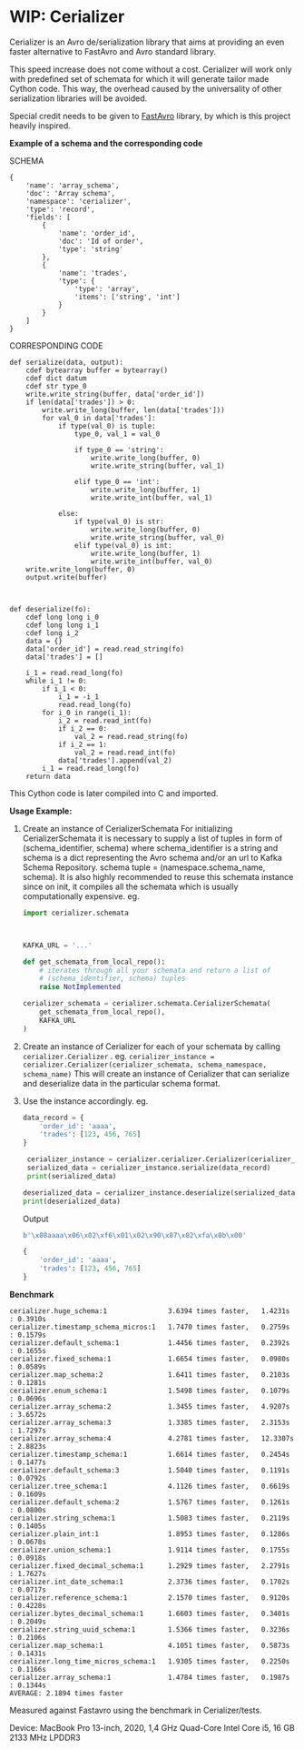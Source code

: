 # WIP: Cerializer
Cerializer is an Avro de/serialization library that aims at providing an even faster alternative to FastAvro and Avro standard library.

This speed increase does not come without a cost. Cerializer will work only with predefined set of schemata for which it will generate tailor made Cython code. This way, the overhead caused by the universality of other serialization libraries will be avoided.

Special credit needs to be given to [FastAvro](https://github.com/fastavro/fastavro) library, by which is this project heavily inspired.

**Example of a schema and the corresponding code**

SCHEMA
```
{
    'name': 'array_schema', 
    'doc': 'Array schema', 
    'namespace': 'cerializer', 
    'type': 'record', 
    'fields': [
        {
            'name': 'order_id', 
            'doc': 'Id of order', 
            'type': 'string'
        }, 
        {
            'name': 'trades', 
            'type': {
                'type': 'array', 
                'items': ['string', 'int']
            }
        }
    ]
}
```

CORRESPONDING CODE
```
def serialize(data, output):
    cdef bytearray buffer = bytearray()
    cdef dict datum
    cdef str type_0
    write.write_string(buffer, data['order_id'])
    if len(data['trades']) > 0:
        write.write_long(buffer, len(data['trades']))
        for val_0 in data['trades']:
            if type(val_0) is tuple:
                type_0, val_1 = val_0
                
                if type_0 == 'string':
                    write.write_long(buffer, 0)
                    write.write_string(buffer, val_1)
                
                elif type_0 == 'int':
                    write.write_long(buffer, 1)
                    write.write_int(buffer, val_1)
                
            else:
                if type(val_0) is str:
                    write.write_long(buffer, 0)
                    write.write_string(buffer, val_0)
                elif type(val_0) is int:
                    write.write_long(buffer, 1)
                    write.write_int(buffer, val_0)
    write.write_long(buffer, 0)
    output.write(buffer)



def deserialize(fo):
    cdef long long i_0
    cdef long long i_1
    cdef long i_2
    data = {}
    data['order_id'] = read.read_string(fo)
    data['trades'] = []

    i_1 = read.read_long(fo)
    while i_1 != 0:
        if i_1 < 0:
            i_1 = -i_1
            read.read_long(fo)
        for i_0 in range(i_1):
            i_2 = read.read_int(fo)
            if i_2 == 0:
                val_2 = read.read_string(fo)
            if i_2 == 1:
                val_2 = read.read_int(fo)
            data['trades'].append(val_2)
        i_1 = read.read_long(fo)
    return data
```

This Cython code is later compiled into C and imported.


**Usage Example:**
1. Create an instance of CerializerSchemata
For initializing CerializerSchemata it is necessary to supply a list of tuples in form of (schema_identifier, schema) 
where schema_identifier is a string and schema is a dict representing the Avro schema and/or an url to Kafka Schema Repository.
schema tuple = (namespace.schema_name, schema).
It is also highly recommended to reuse this schemata instance since on init, it compiles all the schemata which is usually computationally expensive.
eg.
    ```python
    import cerializer.schemata
    
    
    
    KAFKA_URL = '...'
    
    def get_schemata_from_local_repo():
        # iterates through all your schemata and return a list of 
        # (schema_identifier, schema) tuples
        raise NotImplemented
    
    cerializer_schemata = cerializer.schemata.CerializerSchemata(
        get_schemata_from_local_repo(), 
        KAFKA_URL
    )
    ```

1. Create an instance of Cerializer for each of your schemata by calling `cerializer.Cerializer` .
eg. `cerializer_instance = cerializer.Cerializer(cerializer_schemata, schema_namespace, schema_name)`
This will create an instance of Cerializer that can serialize and deserialize data in the particular schema format.

3. Use the instance accordingly.
  eg. 
    ```python
    data_record = {
        'order_id': 'aaaa', 
        'trades': [123, 456, 765]
    }
    
     cerializer_instance = cerializer.cerializer.Cerializer(cerializer_schemata, 'broker', 'trades')
     serialized_data = cerializer_instance.serialize(data_record)
     print(serialized_data)
    
    deserialized_data = cerializer_instance.deserialize(serialized_data)
    print(deserialized_data)
    ```

    Output
    ```python
    b'\x08aaaa\x06\x02\xf6\x01\x02\x90\x07\x02\xfa\x0b\x00'
    
   {
        'order_id': 'aaaa', 
        'trades': [123, 456, 765]
    }
    ```

**Benchmark** 
```
cerializer.huge_schema:1               3.6394 times faster,   1.4231s : 0.3910s
cerializer.timestamp_schema_micros:1   1.7470 times faster,   0.2759s : 0.1579s
cerializer.default_schema:1            1.4456 times faster,   0.2392s : 0.1655s
cerializer.fixed_schema:1              1.6654 times faster,   0.0980s : 0.0589s
cerializer.map_schema:2                1.6411 times faster,   0.2103s : 0.1281s
cerializer.enum_schema:1               1.5498 times faster,   0.1079s : 0.0696s
cerializer.array_schema:2              1.3455 times faster,   4.9207s : 3.6572s
cerializer.array_schema:3              1.3385 times faster,   2.3153s : 1.7297s
cerializer.array_schema:4              4.2781 times faster,   12.3307s : 2.8823s
cerializer.timestamp_schema:1          1.6614 times faster,   0.2454s : 0.1477s
cerializer.default_schema:3            1.5040 times faster,   0.1191s : 0.0792s
cerializer.tree_schema:1               4.1126 times faster,   0.6619s : 0.1609s
cerializer.default_schema:2            1.5767 times faster,   0.1261s : 0.0800s
cerializer.string_schema:1             1.5083 times faster,   0.2119s : 0.1405s
cerializer.plain_int:1                 1.8953 times faster,   0.1286s : 0.0678s
cerializer.union_schema:1              1.9114 times faster,   0.1755s : 0.0918s
cerializer.fixed_decimal_schema:1      1.2929 times faster,   2.2791s : 1.7627s
cerializer.int_date_schema:1           2.3736 times faster,   0.1702s : 0.0717s
cerializer.reference_schema:1          2.1570 times faster,   0.9120s : 0.4228s
cerializer.bytes_decimal_schema:1      1.6603 times faster,   0.3401s : 0.2049s
cerializer.string_uuid_schema:1        1.5366 times faster,   0.3236s : 0.2106s
cerializer.map_schema:1                4.1051 times faster,   0.5873s : 0.1431s
cerializer.long_time_micros_schema:1   1.9305 times faster,   0.2250s : 0.1166s
cerializer.array_schema:1              1.4784 times faster,   0.1987s : 0.1344s
AVERAGE: 2.1894 times faster
```

Measured against Fastavro using the benchmark in Cerializer/tests.

Device: MacBook Pro 13-inch, 2020, 1,4 GHz Quad-Core Intel Core i5, 16 GB 2133 MHz LPDDR3
